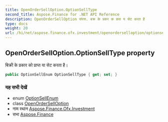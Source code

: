 ```yaml
---
title: OpenOrderSellOption.OptionSellType
second_title: Aspose.Finance for .NET API Reference
description: OpenOrderSellOption संपत्त. बक्र के प्रकर क प्रप्त य सेट करत है
type: docs
weight: 20
url: /hi/net/aspose.finance.ofx.investment/openorderselloption/optionselltype/
---
```

## OpenOrderSellOption.OptionSellType property

बिक्री के प्रकार को प्राप्त या सेट करता है।

```csharp
public OptionSellEnum OptionSellType { get; set; }
```

### यह सभी देखें

* enum [OptionSellEnum](../../optionsellenum/)
* class [OpenOrderSellOption](../)
* नाम स्थान [Aspose.Finance.Ofx.Investment](../../openorderselloption/)
* सभा [Aspose.Finance](../../../)


